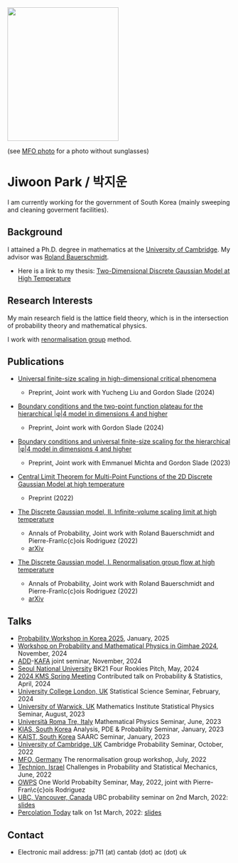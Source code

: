 <header>
  <!-- TL;DR -->
</header>

<img src="https://jiwoon-park-math.github.io/temp.jpg" width="250" height="300">

(see [MFO photo](https://owpdb.mfo.de/detail?photo_id=24980) for a photo without sunglasses)

# Jiwoon Park / 박지운

I am currently working for the government of South Korea (mainly sweeping and cleaning goverment facilities).

## Background

I attained a Ph.D. degree in mathematics at the [University of Cambridge](https://www.cam.ac.uk). My advisor was [Roland Bauerschmidt](https://cims.nyu.edu/~bauerschmidt/).

- Here is a link to my thesis: [Two-Dimensional Discrete Gaussian Model at High Temperature](https://www.repository.cam.ac.uk/items/11ecd706-f552-4cb2-a331-1b351ccb38f1)

## Research Interests

My main research field is the lattice field theory, which is in the intersection of probability theory and mathematical physics. 

I work with [renormalisation group](https://en.wikipedia.org/wiki/Renormalization_group) method.

## Publications

- [Universal finite-size scaling in high-dimensional critical phenomena](https://arxiv.org/abs/2412.08814)
  - Preprint, Joint work with Yucheng Liu and Gordon Slade (2024)

- [Boundary conditions and the two-point function plateau for the hierarchical \|φ\|4 model in dimensions 4 and higher](https://arxiv.org/abs/2405.17344)
  - Preprint, Joint work with Gordon Slade (2024)

- [Boundary conditions and universal finite-size scaling for the hierarchical \|φ\|4 model in dimensions 4 and higher](https://arxiv.org/abs/2306.00896)
  - Preprint, Joint work with Emmanuel Michta and Gordon Slade (2023)

- [Central Limit Theorem for Multi-Point Functions of the 2D Discrete Gaussian Model at high temperature](https://arxiv.org/abs/2211.14367)
  - Preprint (2022)

- [The Discrete Gaussian model, II. Infinite-volume scaling limit at high temperature](https://projecteuclid.org/journals/annals-of-probability/volume-52/issue-4/The-Discrete-Gaussian-model-I-Renormalisation-group-flow-at-high/10.1214/23-AOP1658.short)
  - Annals of Probability, Joint work with Roland Bauerschmidt and Pierre-Fran\c{c}ois Rodriguez (2022)
  - [arXiv](https://arxiv.org/abs/2202.02287)

- [The Discrete Gaussian model, I. Renormalisation group flow at high temperature](https://projecteuclid.org/journals/annals-of-probability/volume-52/issue-4/The-discrete-Gaussian-model-II-Infinite-volume-scaling-limit-at/10.1214/23-AOP1659.short)
  - Annals of Probability, Joint work with Roland Bauerschmidt and Pierre-Fran\c{c}ois Rodriguez (2022)
  - [arXiv](https://arxiv.org/abs/2202.02286)

## Talks

- [Probability Workshop in Korea 2025](https://sites.google.com/view/pwk2025/home), January, 2025
- [Workshop on Probability and Mathematical Physics in Gimhae 2024](https://sites.google.com/view/wpmp2024), November, 2024
- [ADD](https://www.add.re.kr/kps)-[KAFA](https://rokaf.airforce.mil.kr/afa/index.do) joint seminar, November, 2024
- [Seoul National University](https://www.kms.or.kr/event/view.html?code=&num=1049) BK21 Four Rookies Pitch, May, 2024
- [2024 KMS Spring Meeting](https://www.kms.or.kr/conference/2024_spring/) Contributed talk on Probability & Statistics, April, 2024 <!-- %: [slides](https://jiwoon-park-math.github.io/resources/KMS_Slides.pdf) -->
- [University College London, UK](https://www.ucl.ac.uk/statistics/seminar) Statistical Science Seminar, February, 2024
- [University of Warwick, UK](https://warwick.ac.uk/fac/sci/maths/research/events/seminars/) Mathematics Institute Statistical Physics Seminar, August, 2023
- [Università Roma Tre, Italy](https://matematicafisica.uniroma3.it/articoli/seminario-di-fisica-matematica-339425) Mathematical Physics Seminar, June, 2023
- [KIAS, South Korea](https://www.kias.re.kr/kias/activities/seminars/view.do?seqno=PGN1720230113-0003&menuNo=404003) Analysis, PDE & Probability Seminar, January, 2023
- [KAIST, South Korea](https://saarc.kaist.ac.kr/boards/view/seminars/91) SAARC Seminar, January, 2023
- [University of Cambridge, UK](https://talks.cam.ac.uk/show/archive/9938) Cambridge Probability Seminar, October, 2022
- [MFO, Germany](https://www.mfo.de) The renormalisation group workshop, July, 2022
- [Technion, Israel](https://cms-math.net.technion.ac.il/challenges-in-probability-and-statistical-mechanics-3/) Challenges in Probability and Statistical Mechanics, June, 2022
- [OWPS](https://www.owprobability.org) One World Probabilty Seminar, May, 2022, joint with Pierre-Fran\c{c}ois Rodriguez
- [UBC, Vancouver, Canada](https://secure.math.ubc.ca/Links/Probability) UBC probability seminar on 2nd March, 2022: [slides](https://jiwoon-park-math.github.io/resources/2nd_March_UBC_Probability.pdf)
- [Percolation Today](https://percolation.ethz.ch) talk on 1st March, 2022: [slides](https://jiwoon-park-math.github.io/resources/1st_March_percolation_today.pdf)

## Contact

- Electronic mail address: jp711 (at) cantab (dot) ac (dot) uk
<!-- %: - My previous email address jp711 (at) cam (dot) ac (dot) uk has expired! -->
